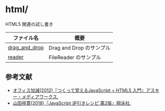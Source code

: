 # html/
HTML5 関連の試し書き

ファイル名 | 概要
--- | ---
[drag_and_drop](drag_and_drop.html) | Drag and Drop のサンプル
[reader](reader.html) | FileReader のサンプル


## 参考文献
* [オフィス加減(2012)『つくって覚えるJavaScript + HTML5 入門』アスキー・メディアワークス.](http://books.ascii.jp/9784048865401/)
* [山田祥寛(2018)『JavaScript 逆引きレシピ 第2版』翔泳社.](https://www.seshop.com/product/detail/22046)
